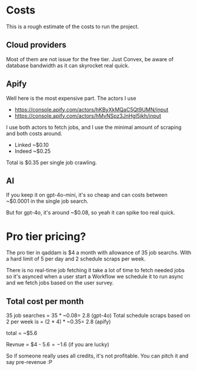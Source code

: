 # Costs

This is a rough estimate of the costs to run the project.


## Cloud providers

Most of them are not issue for the free tier. Just Convex, be aware of database bandwidth as it can skyrocket real quick.

## Apify

Well here is the most expensive part. The actors I use

- https://console.apify.com/actors/hKByXkMQaC5Qt9UMN/input
- https://console.apify.com/actors/hMvNSpz3JnHgl5jkh/input

I use both actors to fetch jobs, and I use the minimal amount of scraping and both costs around.

- Linked ~$0.10
- Indeed ~$0.25

Total is $0.35 per single job crawling.

## AI

If you keep it on gpt-4o-mini, it's so cheap and can costs between ~$0.0001 in the single job search.

But for gpt-4o, it's around ~$0.08, so yeah it can spike too real quick.

# Pro tier pricing?

The pro tier in qaddam is $4 a month with allowance of 35 job searchs. With a hard limit of 5 per day and 2 schedule scraps per week.

There is no real-time job fetching it take a lot of time to fetch needed jobs so it's asynced when a user start a Workflow we schedule it to run async and we fetch jobs based on the user survey.

## Total cost per month

35 job searches = 35 * ~$0.08 = ~$2.8 (gpt-4o)
Total schedule scraps based on 2 per week is = (2 * 4) * ~$0.35 = ~$2.8 (apify)

total = ~$5.6

Revnue = $4 - $5.6 = -$1.6 (if you are lucky)

So if someone really uses all credits, it's not profitable. You can pitch it and say pre-revenue :P
